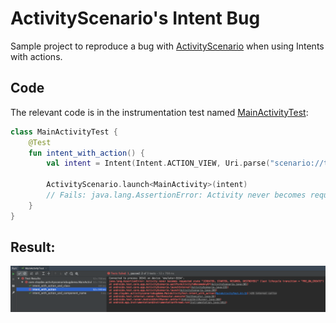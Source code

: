 # ActivityScenario's Intent Bug
Sample project to reproduce a bug with [ActivityScenario](https://developer.android.com/reference/androidx/test/core/app/ActivityScenario) when using Intents with actions.

## Code
The relevant code is in the instrumentation test named [MainActivityTest](https://github.com/Sloy/activityscenario-intent-bug/blob/master/app/src/androidTest/java/com/sloydev/activityscenariobugdemo/MainActivityTest.kt):
```kotlin
class MainActivityTest {
    @Test
    fun intent_with_action() {
        val intent = Intent(Intent.ACTION_VIEW, Uri.parse("scenario://test"))

        ActivityScenario.launch<MainActivity>(intent)
        // Fails: java.lang.AssertionError: Activity never becomes requested state "[CREATED, STARTED, RESUMED, DESTROYED]" (last lifecycle transition = "PRE_ON_CREATE")
    }
}
```

## Result:
![result screenshot](result-screenshot.png)
